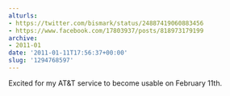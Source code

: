```yaml
---
alturls:
- https://twitter.com/bismark/status/24887419060883456
- https://www.facebook.com/17803937/posts/818973179199
archive:
- 2011-01
date: '2011-01-11T17:56:37+00:00'
slug: '1294768597'
---
```


Excited for my AT&T service to become usable on February 11th.

